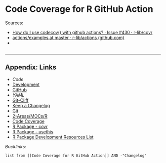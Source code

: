 # Code Coverage for R GitHub Action

Sources:

* [How do I use codecov() with github actions? · Issue #430 · r-lib/covr](https://github.com/r-lib/covr/issues/430)
* [actions/examples at master · r-lib/actions (github.com)](https://github.com/r-lib/actions/tree/master/examples#test-coverage-workflow)
* 

````yaml

````

---

## Appendix: Links

* *Code*
* [Development](../../MOCs/Development.md)
* [GitHub](../../../3-Resources/Tools/Developer%20Tools/Version%20Control/GitHub.md)
* *YAML*
* [Git-Cliff](../../../3-Resources/Tools/Developer%20Tools/Documentation/Utility/Git-Cliff.md)
* [Keep a Changelog](../../../0-Slipbox/Keep%20a%20Changelog.md)
* [Git](../../../3-Resources/Tools/Developer%20Tools/Version%20Control/Git.md)
* [2-Areas/MOCs/R](../../MOCs/R.md)
* [Code Coverage](../../../0-Slipbox/Code%20Coverage.md)
* [R Package - covr](../../../3-Resources/Tools/Developer%20Tools/Languages/R/R%20Packages/R%20Package%20Tools/R%20Package%20-%20covr.md)
* [R Package - usethis](../../../3-Resources/Tools/Developer%20Tools/Languages/R/R%20Packages/R%20Package%20Tools/R%20Package%20-%20usethis.md)
* [R Package Development Resources List](../../Lists/R%20Package%20Development%20Resources%20List.md)

*Backlinks:*

````dataview
list from [[Code Coverage for R GitHub Action]] AND -"Changelog"
````
